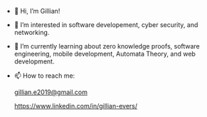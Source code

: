 - 👋 Hi, I’m Gillian!
- 👀 I’m interested in software developement, cyber security, and networking.
- 🌱 I’m currently learning about zero knowledge proofs, software engineering, mobile development, Automata Theory, and web development.
- 📫 How to reach me:
	
	gillian.e2019@gmail.com
	
	https://www.linkedin.com/in/gillian-evers/

<!---
gevers123/gevers123 is a ✨ special ✨ repository because its `README.md` (this file) appears on your GitHub profile.
You can click the Preview link to take a look at your changes.
--->
